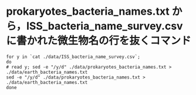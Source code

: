 # prokaryotes_bacteria_names.txt から，ISS_bacteria_name_survey.csvに書かれた微生物名の行を抜くコマンド

```
for y in `cat ./data/ISS_bacteria_name_survey.csv`;
do
# read y; sed -e "/y/d" ./data/prokaryotes_bacteria_names.txt > ./data/earth_bacteria_names.txt
sed -e "/y/d" ./data/prokaryotes_bacteria_names.txt > ./data/earth_bacteria_names.txt
done
```
